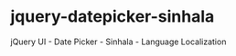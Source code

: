 jquery-datepicker-sinhala
=========================

jQuery UI - Date Picker - Sinhala - Language Localization 
